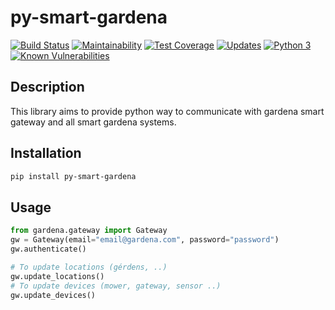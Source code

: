# py-smart-gardena
[![Build Status](https://travis-ci.org/grm/py-smart-gardena.svg?branch=master)](https://travis-ci.org/grm/py-smart-gardena)
[![Maintainability](https://api.codeclimate.com/v1/badges/e1931021997308c01056/maintainability)](https://codeclimate.com/github/grm/py-smart-gardena/maintainability)
[![Test Coverage](https://api.codeclimate.com/v1/badges/e1931021997308c01056/test_coverage)](https://codeclimate.com/github/grm/py-smart-gardena/test_coverage)
[![Updates](https://pyup.io/repos/github/grm/py-smart-gardena/shield.svg)](https://pyup.io/repos/github/grm/py-smart-gardena/)
[![Python 3](https://pyup.io/repos/github/grm/py-smart-gardena/python-3-shield.svg)](https://pyup.io/repos/github/grm/py-smart-gardena/)
[![Known Vulnerabilities](https://snyk.io/test/github/grm/py-smart-gardena/badge.svg?targetFile=requirements.txt)](https://snyk.io/test/github/grm/py-smart-gardena?targetFile=requirements.txt)

## Description

This library aims to provide python way to communicate with gardena smart gateway and all smart gardena systems.

## Installation

```sh
pip install py-smart-gardena
```

## Usage

```python
from gardena.gateway import Gateway
gw = Gateway(email="email@gardena.com", password="password")
gw.authenticate()

# To update locations (gérdens, ..)
gw.update_locations()
# To update devices (mower, gateway, sensor ..)
gw.update_devices()
```